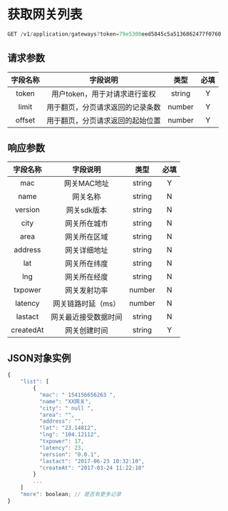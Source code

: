 # 获取网关列表

```js
GET /v1/application/gateways?token=79e5300eed5845c5a5136862477f0760
```

## 请求参数

| **字段名称** | **字段说明** | **类型** | **必填** |
| :---: | :---: | :---: | :---: |
| token | 用户token，用于对请求进行鉴权 | string | Y |
| limit | 用于翻页，分页请求返回的记录条数 | number | Y |
| offset | 用于翻页，分页请求返回的起始位置 | number | Y |

## 响应参数

| **字段名称** | **字段说明** | **类型** | **必填** |
| :---: | :---: | :---: | :---: |
| mac | 网关MAC地址 | string | Y |
| name | 网关名称 | string | N |
| version | 网关sdk版本 | string | N |
| city | 网关所在城市 | string | N |
| area | 网关所在区域 | string | N |
| address | 网关详细地址 | string | N |
| lat | 网关所在纬度 | string | N |
| lng | 网关所在经度 | string | N |
| txpower | 网关发射功率 | number | N |
| latency | 网关链路时延（ms） | number | N |
| lastact | 网关最近接受数据时间 | string | N |
| createdAt | 网关创建时间 | string | Y |

## JSON对象实例

```js
{
    "list": [
        {
          "mac": " 154156656263 ",
          "name": "XX网关",
          "city": " null ",
          "area": "",
          "address": "",
          "lat": "23.14812",
          "lng": "104.12112",
          "txpower": 17,
          "latency": 23,
          "version": "0.0.1",
          "lastact": "2017-06-23 10:32:10",
          "createAt": "2017-03-24 11:22:10"
        }
        ...
    ]
    "more": boolean; // 是否有更多记录
}
```



